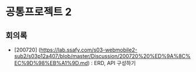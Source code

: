 # 공통프로젝트 2

## 회의록
- [200720] (https://lab.ssafy.com/s03-webmobile2-sub2/s03p12a407/blob/master/Discussion/200720%20%ED%9A%8C%EC%9D%98%EB%A1%9D.md) : ERD, API 구성하기
